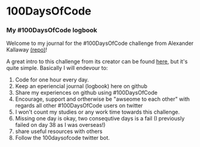 # 100DaysOfCode
### My #100DaysOfCode logbook

Welcome to my journal for the #100DaysOfCode challenge from Alexander Kallaway [(repo)](https://github.com/Kallaway/100-days-of-code "(repo)")!

A great intro to this challenge from its creator can be found [here](https://medium.freecodecamp.com/join-the-100daysofcode-556ddb4579e4), but it's quite simple. Basically I will endevour to:

1. Code for one hour every day.
2. Keep an eperiencial journal (logbook) here on github
3. Share my experiences on github using #100DaysOfCode 
4. Encourage, support and ortherwise be "awseome to each other" with regards all other #100DaysOfCode users on twitter
5. I won't count my studies or any work time towards this challenge.
6. Missing one day is okay, two consequtive days is a fail (I previously failed on day 38 as I was overseas!)
7. share useful resources with others
8. Follow the 100daysofcode twitter bot.

